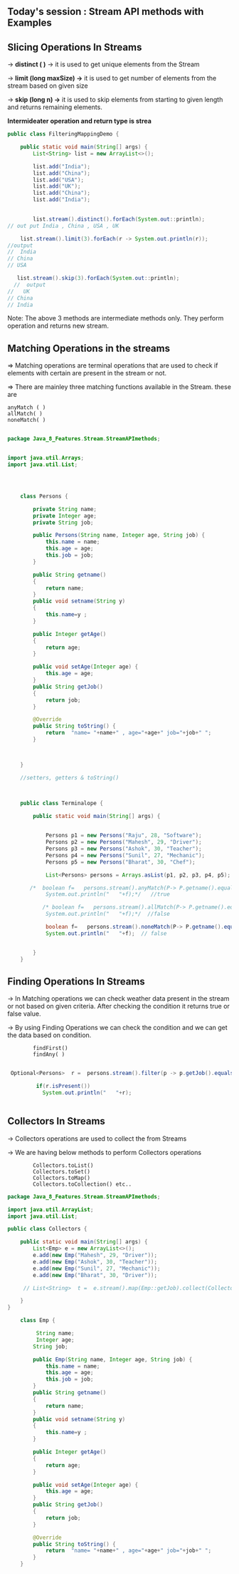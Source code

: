 Today's session : Stream API methods with Examples
---------------------------------------------------------------------------------------------

Slicing Operations In Streams
------------------------------

-> **distinct ( )** -> it is used to get unique elements from the Stream

-> **limit (long maxSize) ->** it is used to get number of elements from the stream based on given size

-> **skip (long n) ->** it is used to skip elements from starting to given length and returns remaining elements.


**Intermideater operation and return type is strea**



``````java
public class FilteringMappingDemo {

	public static void main(String[] args) {
		List<String> list = new ArrayList<>();

		list.add("India");
		list.add("China");
        list.add("USA");
        list.add("UK");
        list.add("China");
        list.add("India");
		

        list.stream().distinct().forEach(System.out::println);
// out put India , China , USA , UK  

    list.stream().limit(3).forEach(r -> System.out.println(r));
//output 
//  India
// China
// USA

   list.stream().skip(3).forEach(System.out::println);
  //  output 
//   UK
// China
// India
```````
 


Note:  The above 3 methods are intermediate methods only. They perform operation and returns new stream.


Matching Operations in the streams
----------------------------------
=> Matching operations are terminal operations that are used to check if elements with certain are present in the stream or not.

=> There are mainley three matching functions available in the Stream. these are

	anyMatch ( )
	allMatch( )
	noneMatch( )


```````java

package Java_8_Features.Stream.StreamAPImethods;


import java.util.Arrays;
import java.util.List;




    class Persons {

        private String name;
        private Integer age;
        private String job;

        public Persons(String name, Integer age, String job) {
            this.name = name;
            this.age = age;
            this.job = job;
        }

        public String getname()
        {
            return name;
        }
        public void setname(String y)
        {
            this.name=y ;
        }

        public Integer getAge()
        {
            return age;
        }

        public void setAge(Integer age) {
            this.age = age;
        }
        public String getJob()
        {
            return job;
        }

        @Override
        public String toString() {
            return  "name= "+name+" , age="+age+" job="+job+" ";
        }



    }

    //setters, getters & toString()



    public class Terminalope {

        public static void main(String[] args) {

            
            Persons p1 = new Persons("Raju", 28, "Software");
            Persons p2 = new Persons("Mahesh", 29, "Driver");
            Persons p3 = new Persons("Ashok", 30, "Teacher");
            Persons p4 = new Persons("Sunil", 27, "Mechanic");
            Persons p5 = new Persons("Bharat", 30, "Chef");

            List<Persons> persons = Arrays.asList(p1, p2, p3, p4, p5);

       /*  boolean f=   persons.stream().anyMatch(P-> P.getname().equals("Ashok"));
            System.out.println("   "+f);*/   //true

           /* boolean f=   persons.stream().allMatch(P-> P.getname().equals("Ashok"));
            System.out.println("   "+f);*/  //false 

            boolean f=   persons.stream().noneMatch(P-> P.getname().equals("Ashok"));
            System.out.println("   "+f);  // false


        }
    }

`````````



Finding Operations In Streams
-------------------------------
-> In Matching operations we can check weather data present in the stream or not based on given criteria. After checking the condition it returns true or false value.

-> By using Finding Operations we can check the condition and we can get the data based on condition.

			findFirst()
			findAny( )

 ```````java

  Optional<Persons>  r =  persons.stream().filter(p -> p.getJob().equals("Sfte")).findFirst();

          if(r.isPresent())
            System.out.println("   "+r);



`````````           

Collectors In Streams
----------------------
-> Collectors operations are used to collect the from Streams

-> We are having below methods to perform Collectors operations

			Collectors.toList()
			Collectors.toSet()
			Collectors.toMap()
			Collectors.toCollection() etc..

````````java
package Java_8_Features.Stream.StreamAPImethods;

import java.util.ArrayList;
import java.util.List;

public class Collectors {

    public static void main(String[] args) {
        List<Emp> e = new ArrayList<>();
        e.add(new Emp("Mahesh", 29, "Driver"));
        e.add(new Emp("Ashok", 30, "Teacher"));
        e.add(new Emp("Sunil", 27, "Mechanic"));
        e.add(new Emp("Bharat", 30, "Driver"));

     // List<String>  t =  e.stream().map(Emp::getJob).collect(Collectors.toList());

    }
}

    class Emp {

         String name;
         Integer age;
        String job;

        public Emp(String name, Integer age, String job) {
            this.name = name;
            this.age = age;
            this.job = job;
        }
        public String getname()
        {
            return name;
        }
        public void setname(String y)
        {
            this.name=y ;
        }

        public Integer getAge()
        {
            return age;
        }

        public void setAge(Integer age) {
            this.age = age;
        }
        public String getJob()
        {
            return job;
        }

        @Override
        public String toString() {
            return  "name= "+name+" , age="+age+" job="+job+" ";
        }
    }

```````````


